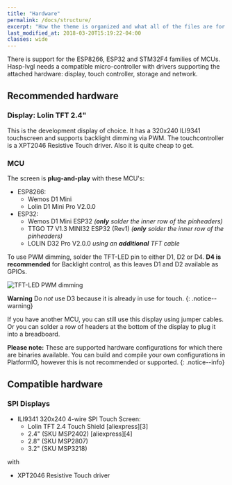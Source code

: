 ```yaml
---
title: "Hardware"
permalink: /docs/structure/
excerpt: "How the theme is organized and what all of the files are for."
last_modified_at: 2018-03-20T15:19:22-04:00
classes: wide
---
```


There is support for the ESP8266, ESP32 and STM32F4 families of MCUs.
Hasp-lvgl needs a compatible micro-controller with drivers supporting the attached hardware: display, touch controller, storage and network.


## Recommended hardware

### Display: Lolin TFT 2.4"

This is the development display of choice. It has a 320x240 ILI9341 touchscreen and supports backlight dimming via PWM. The touchcontroller is a XPT2046 Resistive Touch driver. Also it is quite cheap to get.

### MCU

The screen is **plug-and-play** with these MCU's:
- ESP8266:
    - Wemos D1 Mini
    - Lolin D1 Mini Pro V2.0.0
- ESP32: 
    - Wemos D1 Mini ESP32 *(**only** solder the inner row of the pinheaders)*
    - TTGO T7 V1.3 MINI32 ESP32 (Rev1)  *(**only** solder the inner row of the pinheaders)*
    - LOLIN D32 Pro V2.0.0 *using an **additional** TFT cable*

To use PWM dimming, solder the TFT-LED pin to either D1, D2 or D4. **D4 is recommended** for Backlight control, as this leaves D1 and D2 available as GPIOs.

![TFT-LED PWM dimming](https://github.com/fvanroie/hasp-lvgl/blob/master/docs/img/tft-led-pwm.png)

**Warning** Do *not* use D3 because it is already in use for touch.
{: .notice--warning}

If you have another MCU, you can still use this display using jumper cables. Or you can solder a row of headers at the bottom of the display to plug it into a breadboard.

**Please note:** These are supported hardware configurations for which there are binaries available. You can build and compile your own configurations in PlatformIO, however this is not recommended or supported.
{: .notice--info}

## Compatible hardware

### SPI Displays
- ILI9341 320x240 4-wire SPI Touch Screen:
    - Lolin TFT 2.4 Touch Shield [aliexpress][3]
    - 2.4" (SKU MSP2402) [aliexpress][4]
    - 2.8" (SKU MSP2807)
    - 3.2" (SKU MSP3218)
    
with
- XPT2046 Resistive Touch driver